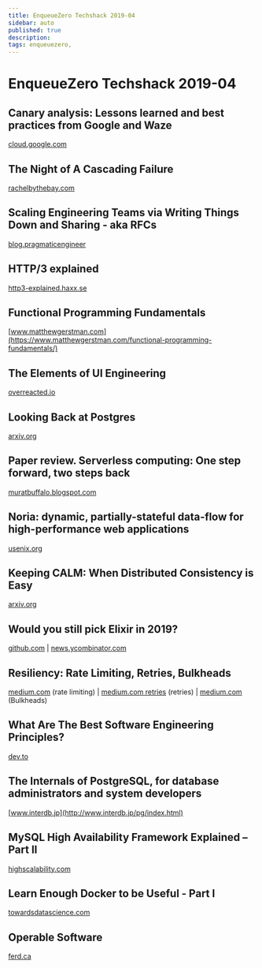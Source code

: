 ```yaml
---
title: EnqueueZero Techshack 2019-04
sidebar: auto
published: true
description:
tags: enqueuezero,
---
```


# EnqueueZero Techshack 2019-04

<TechshackHeader />

## Canary analysis: Lessons learned and best practices from Google and Waze

[cloud.google.com](https://cloud.google.com/blog/products/devops-sre/canary-analysis-lessons-learned-and-best-practices-from-google-and-waze)

## The Night of A Cascading Failure

[rachelbythebay.com](https://rachelbythebay.com/w/2019/01/20/quiet/)

## Scaling Engineering Teams via Writing Things Down and Sharing - aka RFCs

[blog.pragmaticengineer](https://blog.pragmaticengineer.com/scaling-engineering-teams-via-writing-things-down-rfcs/)

## HTTP/3 explained

[http3-explained.haxx.se](https://http3-explained.haxx.se/en/)

## Functional Programming Fundamentals

[www.matthewgerstman.com](https://www.matthewgerstman.com/functional-programming-fundamentals/)

## The Elements of UI Engineering

[overreacted.io](https://overreacted.io/the-elements-of-ui-engineering/)

## Looking Back at Postgres

[arxiv.org](https://arxiv.org/pdf/1901.01973.pdf) 

## Paper review. Serverless computing: One step forward, two steps back

[muratbuffalo.blogspot.com](http://muratbuffalo.blogspot.com/2019/01/paper-review-serverless-computing-one.html)

## Noria: dynamic, partially-stateful data-flow for high-performance web applications

[usenix.org](https://www.usenix.org/conference/osdi18/presentation/gjengset)

## Keeping CALM: When Distributed Consistency is Easy

[arxiv.org](https://arxiv.org/abs/1901.01930)

## Would you still pick Elixir in 2019?

[github.com](https://github.com/dwyl/learn-elixir/issues/102) | [news.ycombinator.com](https://news.ycombinator.com/item?id=18838115)

## Resiliency: Rate Limiting, Retries, Bulkheads

[medium.com](https://medium.com/dm03514-tech-blog/sre-resiliency-bolt-on-sidecar-rate-limiting-with-envoy-sidecar-5381bd4a1137) (rate limiting) | [medium.com retries](https://medium.com/dm03514-tech-blog/sre-resiliency-retries-in-action-using-js-8e4b7e7d4526) (retries) | [medium.com](https://medium.com/dm03514-tech-blog/sre-resiliency-bulkheads-in-action-using-js-453c02a940c0) (Bulkheads)

## What Are The Best Software Engineering Principles?

[dev.to](https://dev.to/luminousmen/what-are-the-best-software-engineering-principles--3p8n)

## The Internals of PostgreSQL, for database administrators and system developers

[www.interdb.jp](http://www.interdb.jp/pg/index.html)

## MySQL High Availability Framework Explained – Part II

[highscalability.com](http://highscalability.com/blog/2019/1/8/mysql-high-availability-framework-explained-part-ii.html)

## Learn Enough Docker to be Useful - Part I

[towardsdatascience.com](https://towardsdatascience.com/learn-enough-docker-to-be-useful-b7ba70caeb4b)

## Operable Software

[ferd.ca](https://ferd.ca/operable-software.html)
